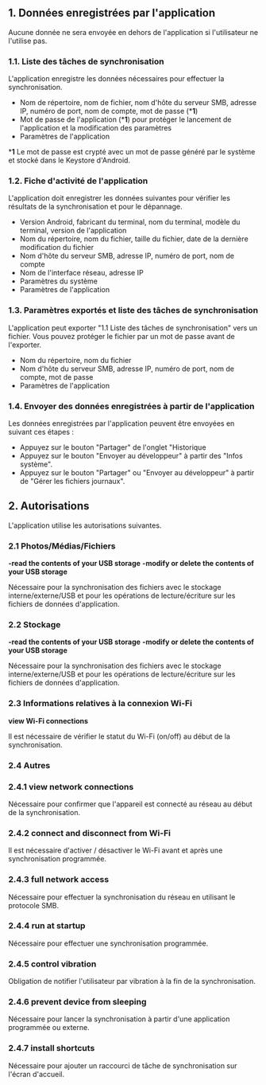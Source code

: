 ## 1. Données enregistrées par l'application

Aucune donnée ne sera envoyée en dehors de l'application si l'utilisateur ne l'utilise pas.

### 1.1. Liste des tâches de synchronisation

L'application enregistre les données nécessaires pour effectuer la synchronisation.

- Nom de répertoire, nom de fichier, nom d'hôte du serveur SMB, adresse IP, numéro de port, nom de compte, mot de passe (***1**)
- Mot de passe de l'application (***1**) pour protéger le lancement de l'application et la modification des paramètres
- Paramètres de l'application

***1** Le mot de passe est crypté avec un mot de passe généré par le système et stocké dans le Keystore d'Android.

### 1.2. Fiche d'activité de l'application

L'application doit enregistrer les données suivantes pour vérifier les résultats de la synchronisation et pour le dépannage.
- Version Android, fabricant du terminal, nom du terminal, modèle du terminal, version de l'application
- Nom du répertoire, nom du fichier, taille du fichier, date de la dernière modification du fichier
- Nom d'hôte du serveur SMB, adresse IP, numéro de port, nom de compte
- Nom de l'interface réseau, adresse IP
- Paramètres du système
- Paramètres de l'application

### 1.3. Paramètres exportés et liste des tâches de synchronisation

L'application peut exporter "1.1 Liste des tâches de synchronisation" vers un fichier. Vous pouvez protéger le fichier par un mot de passe avant de l'exporter.

- Nom du répertoire, nom du fichier
- Nom d'hôte du serveur SMB, adresse IP, numéro de port, nom de compte, mot de passe
- Paramètres de l'application

### 1.4. Envoyer des données enregistrées à partir de l'application

Les données enregistrées par l'application peuvent être envoyées en suivant ces étapes :

- Appuyez sur le bouton "Partager" de l'onglet "Historique
- Appuyez sur le bouton "Envoyer au développeur" à partir des "Infos système".
- Appuyez sur le bouton "Partager" ou "Envoyer au développeur" à partir de "Gérer les fichiers journaux".

## 2. Autorisations

L'application utilise les autorisations suivantes.

### 2.1 Photos/Médias/Fichiers

**-read the contents of your USB storage**
**-modify or delete the contents of your USB storage**

Nécessaire pour la synchronisation des fichiers avec le stockage interne/externe/USB et pour les opérations de lecture/écriture sur les fichiers de données d'application.

### 2.2 Stockage

**-read the contents of your USB storage**
**-modify or delete the contents of your USB storage**

Nécessaire pour la synchronisation des fichiers avec le stockage interne/externe/USB et pour les opérations de lecture/écriture sur les fichiers de données d'application.

### 2.3 Informations relatives à la connexion Wi-Fi

**view Wi-Fi connections**

Il est nécessaire de vérifier le statut du Wi-Fi (on/off) au début de la synchronisation.

### 2.4 Autres

### 2.4.1 view network connections

Nécessaire pour confirmer que l'appareil est connecté au réseau au début de la synchronisation.

### 2.4.2 connect and disconnect from Wi-Fi

Il est nécessaire d'activer / désactiver le Wi-Fi avant et après une synchronisation programmée.

### 2.4.3 full network access

Nécessaire pour effectuer la synchronisation du réseau en utilisant le protocole SMB.

### 2.4.4 run at startup

Nécessaire pour effectuer une synchronisation programmée.

### 2.4.5 control vibration

Obligation de notifier l'utilisateur par vibration à la fin de la synchronisation.

### 2.4.6 prevent device from sleeping

Nécessaire pour lancer la synchronisation à partir d'une application programmée ou externe.

### 2.4.7 install shortcuts

Nécessaire pour ajouter un raccourci de tâche de synchronisation sur l'écran d'accueil.

 